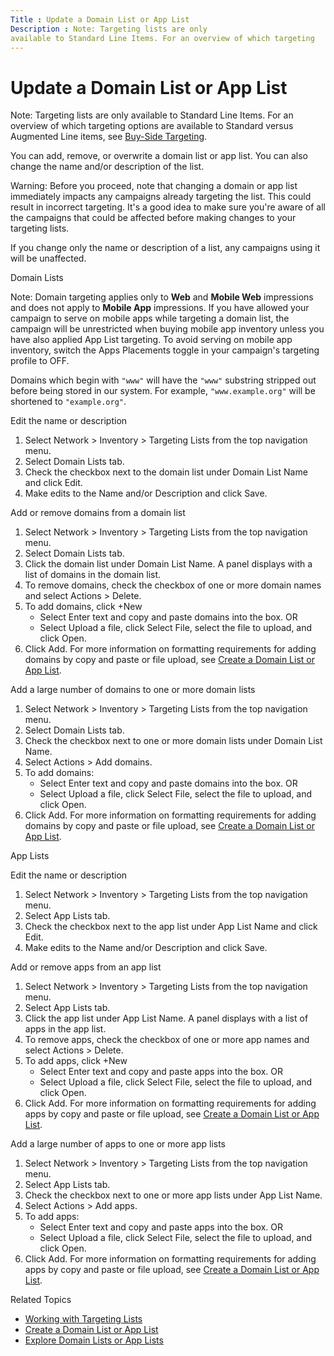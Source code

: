 ```yaml
---
Title : Update a Domain List or App List
Description : Note: Targeting lists are only
available to Standard Line Items. For an overview of which targeting
---
```



# Update a Domain List or App List





Note: Targeting lists are only
available to Standard Line Items. For an overview of which targeting
options are available to Standard versus Augmented Line items, see
<a href="buy-side-targeting.html" class="xref">Buy-Side Targeting</a>.



You can add, remove, or overwrite a domain list or app list. You can
also change the name and/or description of the list.



Warning: Before you proceed, note that
changing a domain or app list immediately impacts any campaigns already
targeting the list. This could result in incorrect targeting. It's a
good idea to make sure you're aware of all the campaigns that could be
affected before making changes to your targeting lists.

If you change only the name or description of a list, any campaigns
using it will be unaffected.



Domain Lists



Note: Domain targeting applies only to
**Web** and **Mobile Web** impressions and does not apply to **Mobile
App** impressions. If you have allowed your campaign to serve on mobile
apps while targeting a domain list, the campaign will be unrestricted
when buying mobile app inventory unless you have also applied App List
targeting. To avoid serving on mobile app inventory, switch the
Apps Placements toggle in your
campaign's targeting profile to OFF.

Domains which begin with `"www"` will have the `"www"` substring
stripped out before being stored in our system. For example,
`"www.example.org"` will be shortened to `"example.org"`.



Edit the name or description

1.  Select
    Network
     \>  Inventory  \>
     Targeting Lists from the
    top navigation menu.
2.  Select Domain Lists tab.
3.  Check the checkbox next to the domain list under
    Domain List Name and click
    Edit.
4.  Make edits to the Name and/or
    Description and click
    Save.

Add or remove domains from a domain list

1.  Select
    Network
     \>  Inventory  \>
     Targeting Lists from the
    top navigation menu.
2.  Select Domain Lists tab.
3.  Click the domain list under Domain List
    Name. A panel displays with a list of domains in the domain
    list.
4.  To remove domains, check the checkbox of one or more domain names
    and select
    Actions
     \>  Delete.
5.  To add domains, click +New
    - Select Enter text and copy and
      paste domains into the box. OR
    - Select Upload a file, click
      Select File, select the file to
      upload, and click Open.
6.  Click Add. For more information on
    formatting requirements for adding domains by copy and paste or file
    upload, see
    <a href="create-a-domain-list-or-app-list.html" class="xref">Create a
    Domain List or App List</a>.

Add a large number of domains to one or more domain lists

1.  Select
    Network
     \>  Inventory  \>
     Targeting Lists from the
    top navigation menu.
2.  Select Domain Lists tab.
3.  Check the checkbox next to one or more domain lists under
    Domain List Name.
4.  Select
    Actions
     \>  Add domains.
5.  To add domains:
    - Select Enter text and copy and
      paste domains into the box. OR
    - Select Upload a file, click
      Select File, select the file to
      upload, and click Open.
6.  Click Add. For more information on
    formatting requirements for adding domains by copy and paste or file
    upload, see
    <a href="create-a-domain-list-or-app-list.html" class="xref">Create a
    Domain List or App List</a>.

App Lists

Edit the name or description

1.  Select
    Network
     \>  Inventory  \>
     Targeting Lists from the
    top navigation menu.
2.  Select App Lists tab.
3.  Check the checkbox next to the app list under
    App List Name and click
    Edit.
4.  Make edits to the Name and/or
    Description and click
    Save.

Add or remove apps from an app list

1.  Select
    Network
     \>  Inventory  \>
     Targeting Lists from the
    top navigation menu.
2.  Select App Lists tab.
3.  Click the app list under App List
    Name. A panel displays with a list of apps in the app list.
4.  To remove apps, check the checkbox of one or more app names and
    select
    Actions
     \>  Delete.
5.  To add apps, click +New
    - Select Enter text and copy and
      paste apps into the box. OR
    - Select Upload a file, click
      Select File, select the file to
      upload, and click Open.
6.  Click Add. For more information on
    formatting requirements for adding apps by copy and paste or file
    upload, see
    <a href="create-a-domain-list-or-app-list.html" class="xref">Create a
    Domain List or App List</a>.

Add a large number of apps to one or more app lists

1.  Select
    Network
     \>  Inventory  \>
     Targeting Lists from the
    top navigation menu.
2.  Select App Lists tab.
3.  Check the checkbox next to one or more app lists under
    App List Name.
4.  Select
    Actions
     \>  Add apps.
5.  To add apps:
    - Select Enter text and copy and
      paste apps into the box. OR
    - Select Upload a file, click
      Select File, select the file to
      upload, and click Open.
6.  Click Add. For more information on
    formatting requirements for adding apps by copy and paste or file
    upload, see
    <a href="create-a-domain-list-or-app-list.html" class="xref">Create a
    Domain List or App List</a>.

Related Topics

- <a href="working-with-targeting-lists.html" class="xref">Working with
  Targeting Lists</a>
- <a href="create-a-domain-list-or-app-list.html" class="xref">Create a
  Domain List or App List</a>
- <a href="explore-domain-lists-or-app-lists.html" class="xref">Explore
  Domain Lists or App Lists</a>




